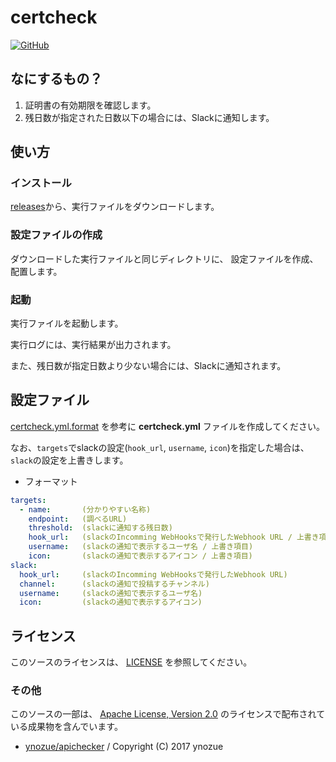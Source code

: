 # certcheck

[![GitHub](https://img.shields.io/badge/license-Apache%20Version%202.0-blue.svg)](LICENSE)

## なにするもの？

1. 証明書の有効期限を確認します。
2. 残日数が指定された日数以下の場合には、Slackに通知します。

## 使い方

### インストール

  [releases](https://github.com/223n/certcheck/releases)から、実行ファイルをダウンロードします。

### 設定ファイルの作成

  ダウンロードした実行ファイルと同じディレクトリに、
  設定ファイルを作成、配置します。

### 起動

  実行ファイルを起動します。

  実行ログには、実行結果が出力されます。

  また、残日数が指定日数より少ない場合には、Slackに通知されます。

## 設定ファイル

[certcheck.yml.format](certcheck.yml.format) を参考に **certcheck.yml** ファイルを作成してください。

なお、`targets`でslackの設定(`hook_url`, `username`, `icon`)を指定した場合は、`slack`の設定を上書きします。

* フォーマット

```yml
targets:
  - name:       (分かりやすい名称)
    endpoint:   (調べるURL)
    threshold:  (slackに通知する残日数)
    hook_url:   (slackのIncomming WebHooksで発行したWebhook URL / 上書き項目)
    username:   (slackの通知で表示するユーザ名 / 上書き項目)
    icon:       (slackの通知で表示するアイコン / 上書き項目)
slack:
  hook_url:     (slackのIncomming WebHooksで発行したWebhook URL)
  channel:      (slackの通知で投稿するチャンネル)
  username:     (slackの通知で表示するユーザ名)
  icon:         (slackの通知で表示するアイコン)
```

## ライセンス

このソースのライセンスは、 [LICENSE](LICENSE) を参照してください。

### その他

このソースの一部は、 [Apache License, Version 2.0](http://www.apache.org/licenses/LICENSE-2.0) のライセンスで配布されている成果物を含んでいます。

* [ynozue/apichecker](https://github.com/ynozue/apichecker) / Copyright (C) 2017 ynozue
